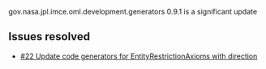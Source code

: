gov.nasa.jpl.imce.oml.development.generators 0.9.1 is a significant update

## Issues resolved

- [#22 Update code generators for EntityRestrictionAxioms with direction](https://github.com/JPL-IMCE/gov.nasa.jpl.imce.oml.development.generators/issues/22)